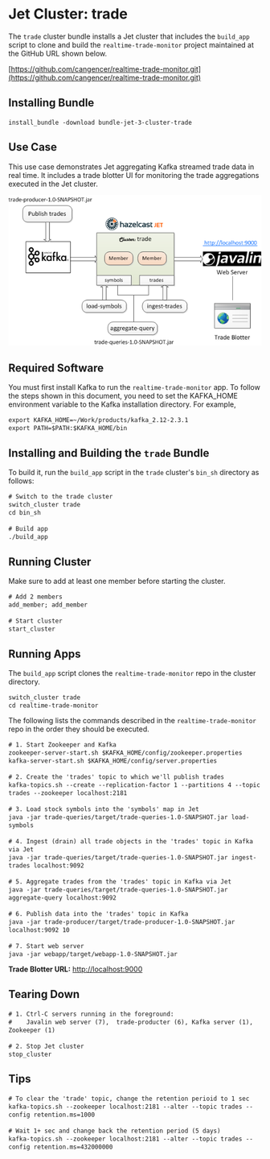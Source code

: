 # Jet Cluster: trade
  
The `trade` cluster bundle installs a Jet cluster that includes the `build_app` script to clone and build the `realtime-trade-monitor` project maintained at the GitHub URL shown below.

[https://github.com/cangencer/realtime-trade-monitor.git](https://github.com/cangencer/realtime-trade-monitor.git)

## Installing Bundle

```console
install_bundle -download bundle-jet-3-cluster-trade
```

## Use Case

This use case demonstrates Jet aggregating Kafka streamed trade data in real time. It includes a trade blotter UI for monitoring the trade aggregations executed in the Jet cluster.

![Jet Trade Diagram](/images/jet-trade.png)

## Required Software

You must first install Kafka to run the `realtime-trade-monitor` app. To follow the steps shown in this document, you need to set the KAFKA_HOME environment variable to the Kafka installation directory. For example,

```console
export KAFKA_HOME=~/Work/products/kafka_2.12-2.3.1
export PATH=$PATH:$KAFKA_HOME/bin
```

## Installing and Building the `trade` Bundle

To build it, run the `build_app` script in the `trade` cluster's `bin_sh` directory as follows:

```console
# Switch to the trade cluster
switch_cluster trade
cd bin_sh

# Build app
./build_app
```

## Running Cluster

Make sure to add at least one member before starting the cluster.

```console
# Add 2 members
add_member; add_member

# Start cluster
start_cluster
```

## Running Apps

The `build_app` script clones the `realtime-trade-monitor` repo in the cluster directory.

```console
switch_cluster trade
cd realtime-trade-monitor
```

The following lists the commands described in the `realtime-trade-monitor` repo in the order they should be executed.

```console
# 1. Start Zookeeper and Kafka
zookeeper-server-start.sh $KAFKA_HOME/config/zookeeper.properties 
kafka-server-start.sh $KAFKA_HOME/config/server.properties

# 2. Create the 'trades' topic to which we'll publish trades
kafka-topics.sh --create --replication-factor 1 --partitions 4 --topic trades --zookeeper localhost:2181

# 3. Load stock symbols into the 'symbols' map in Jet
java -jar trade-queries/target/trade-queries-1.0-SNAPSHOT.jar load-symbols

# 4. Ingest (drain) all trade objects in the 'trades' topic in Kafka via Jet
java -jar trade-queries/target/trade-queries-1.0-SNAPSHOT.jar ingest-trades localhost:9092

# 5. Aggregate trades from the 'trades' topic in Kafka via Jet
java -jar trade-queries/target/trade-queries-1.0-SNAPSHOT.jar aggregate-query localhost:9092

# 6. Publish data into the 'trades' topic in Kafka
java -jar trade-producer/target/trade-producer-1.0-SNAPSHOT.jar localhost:9092 10

# 7. Start web server
java -jar webapp/target/webapp-1.0-SNAPSHOT.jar
```

**Trade Blotter URL:** [http://localhost:9000](http://localhost:9000)

## Tearing Down

```console
# 1. Ctrl-C servers running in the foreground:
#    Javalin web server (7),  trade-producter (6), Kafka server (1), Zookeeper (1)

# 2. Stop Jet cluster
stop_cluster
```

## Tips

```console
# To clear the 'trade' topic, change the retention perioid to 1 sec
kafka-topics.sh --zookeeper localhost:2181 --alter --topic trades --config retention.ms=1000

# Wait 1+ sec and change back the retention period (5 days)
kafka-topics.sh --zookeeper localhost:2181 --alter --topic trades --config retention.ms=432000000
```
